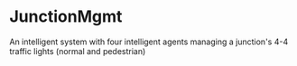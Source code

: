 # JunctionMgmt
An intelligent system with four intelligent agents managing a junction's 4-4 traffic lights (normal and pedestrian)
